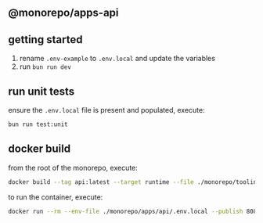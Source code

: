 ## @monorepo/apps-api

## getting started

1. rename `.env-example` to `.env.local` and update the variables
2. run `bun run dev`

## run unit tests

ensure the `.env.local` file is present and populated, execute:

```bash
bun run test:unit
```

## docker build

from the root of the monorepo, execute:

```bash
docker build --tag api:latest --target runtime --file ./monorepo/tooling/docker/Dockerfile.api .
```

to run the container, execute:

```bash
docker run --rm --env-file ./monorepo/apps/api/.env.local --publish 8080:8080 api:latest
```

